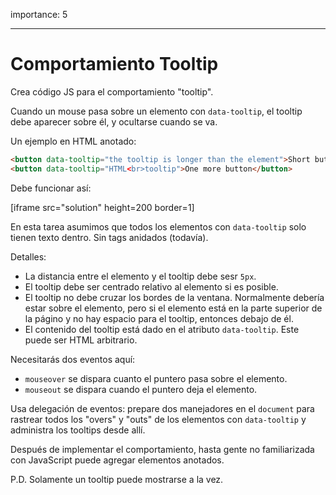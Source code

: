 importance: 5

---

# Comportamiento Tooltip

Crea código JS para el comportamiento "tooltip".

Cuando un mouse pasa sobre un elemento con `data-tooltip`, el tooltip debe aparecer sobre él, y ocultarse cuando se va.

Un ejemplo en HTML anotado:
```html
<button data-tooltip="the tooltip is longer than the element">Short button</button>
<button data-tooltip="HTML<br>tooltip">One more button</button>
```

Debe funcionar así:

[iframe src="solution" height=200 border=1]

En esta tarea asumimos que todos los elementos con `data-tooltip` solo tienen texto dentro. Sin tags anidados (todavía).

Detalles:

- La distancia entre el elemento y el tooltip debe sesr `5px`.
- El tooltip debe ser centrado relativo al elemento si es posible.
- El tooltip no debe cruzar los bordes de la ventana. Normalmente debería estar sobre el elemento, pero si el elemento está en la parte superior de la págino y no hay espacio para el tooltip, entonces debajo de él.
- El contenido del tooltip está dado en el atributo `data-tooltip`. Este puede ser HTML arbitrario.

Necesitarás dos eventos aquí:
- `mouseover` se dispara cuanto el puntero pasa sobre el elemento.
- `mouseout` se dispara cuando el puntero deja el elemento.

Usa delegación de eventos:  prepare dos manejadores en el `document` para rastrear todos los "overs" y "outs" de los elementos con `data-tooltip` y administra los tooltips desde allí.

Después de implementar el comportamiento, hasta gente no familiarizada con JavaScript puede agregar elementos anotados.

P.D. Solamente un tooltip puede mostrarse a la vez.

